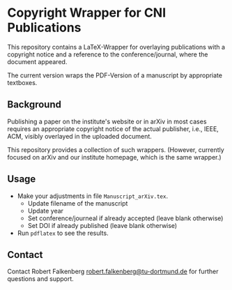 Copyright Wrapper for CNI Publications
======================================

This repository contains a LaTeX-Wrapper for overlaying publications with a copyright notice and a reference to the conference/journal, where the document appeared.

The current version wraps the PDF-Version of a manuscript by appropriate textboxes.

## Background
Publishing a paper on the institute's website or in arXiv in most cases requires an appropriate copyright notice of the actual publisher, i.e., IEEE, ACM, visibly overlayed in the uploaded document.

This repository provides a collection of such wrappers. (However, currently focused on arXiv and our institute homepage, which is the same wrapper.)

## Usage
* Make your adjustments in file ``Manuscript_arXiv.tex``.
	* Update filename of the manuscript
	* Update year
	* Set conference/journeal if already accepted (leave blank otherwise)
	* Set DOI if already published (leave blank otherwise)
* Run ``pdflatex`` to see the results.

## Contact
Contact Robert Falkenberg <robert.falkenberg@tu-dortmund.de> for further questions and support.